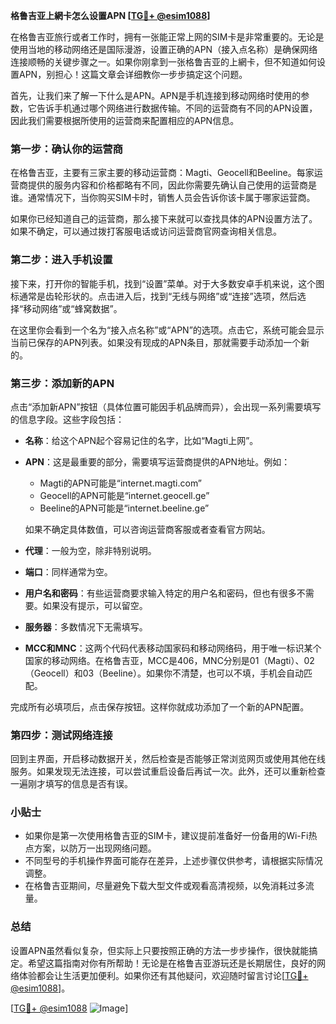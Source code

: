 **格鲁吉亚上網卡怎么设置APN [[TG💪+ @esim1088](https://t.me/s/esim1088)]**

在格鲁吉亚旅行或者工作时，拥有一张能正常上网的SIM卡是非常重要的。无论是使用当地的移动网络还是国际漫游，设置正确的APN（接入点名称）是确保网络连接顺畅的关键步骤之一。如果你刚拿到一张格鲁吉亚的上網卡，但不知道如何设置APN，别担心！这篇文章会详细教你一步步搞定这个问题。

首先，让我们来了解一下什么是APN。APN是手机连接到移动网络时使用的参数，它告诉手机通过哪个网络进行数据传输。不同的运营商有不同的APN设置，因此我们需要根据所使用的运营商来配置相应的APN信息。

### **第一步：确认你的运营商**

在格鲁吉亚，主要有三家主要的移动运营商：Magti、Geocell和Beeline。每家运营商提供的服务内容和价格都略有不同，因此你需要先确认自己使用的运营商是谁。通常情况下，当你购买SIM卡时，销售人员会告诉你该卡属于哪家运营商。

如果你已经知道自己的运营商，那么接下来就可以查找具体的APN设置方法了。如果不确定，可以通过拨打客服电话或访问运营商官网查询相关信息。

### **第二步：进入手机设置**

接下来，打开你的智能手机，找到“设置”菜单。对于大多数安卓手机来说，这个图标通常是齿轮形状的。点击进入后，找到“无线与网络”或“连接”选项，然后选择“移动网络”或“蜂窝数据”。

在这里你会看到一个名为“接入点名称”或“APN”的选项。点击它，系统可能会显示当前已保存的APN列表。如果没有现成的APN条目，那就需要手动添加一个新的。

### **第三步：添加新的APN**

点击“添加新APN”按钮（具体位置可能因手机品牌而异），会出现一系列需要填写的信息字段。这些字段包括：

- **名称**：给这个APN起个容易记住的名字，比如“Magti上网”。
- **APN**：这是最重要的部分，需要填写运营商提供的APN地址。例如：
  - Magti的APN可能是“internet.magti.com”
  - Geocell的APN可能是“internet.geocell.ge”
  - Beeline的APN可能是“internet.beeline.ge”
  
  如果不确定具体数值，可以咨询运营商客服或者查看官方网站。

- **代理**：一般为空，除非特别说明。
- **端口**：同样通常为空。
- **用户名和密码**：有些运营商要求输入特定的用户名和密码，但也有很多不需要。如果没有提示，可以留空。
- **服务器**：多数情况下无需填写。
- **MCC和MNC**：这两个代码代表移动国家码和移动网络码，用于唯一标识某个国家的移动网络。在格鲁吉亚，MCC是406，MNC分别是01（Magti）、02（Geocell）和03（Beeline）。如果你不清楚，也可以不填，手机会自动匹配。

完成所有必填项后，点击保存按钮。这样你就成功添加了一个新的APN配置。

### **第四步：测试网络连接**

回到主界面，开启移动数据开关，然后检查是否能够正常浏览网页或使用其他在线服务。如果发现无法连接，可以尝试重启设备后再试一次。此外，还可以重新检查一遍刚才填写的信息是否有误。

### **小贴士**

- 如果你是第一次使用格鲁吉亚的SIM卡，建议提前准备好一份备用的Wi-Fi热点方案，以防万一出现网络问题。
- 不同型号的手机操作界面可能存在差异，上述步骤仅供参考，请根据实际情况调整。
- 在格鲁吉亚期间，尽量避免下载大型文件或观看高清视频，以免消耗过多流量。

### **总结**

设置APN虽然看似复杂，但实际上只要按照正确的方法一步步操作，很快就能搞定。希望这篇指南对你有所帮助！无论是在格鲁吉亚游玩还是长期居住，良好的网络体验都会让生活更加便利。如果你还有其他疑问，欢迎随时留言讨论[[TG💪+ @esim1088](https://t.me/s/esim1088)]。

[[TG💪+ @esim1088](https://t.me/s/esim1088) ![Image](https://i.postimg.cc/4NQfJmqS/Snipaste-2025-05-13-00-14-12.png)]